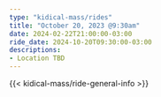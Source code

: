```yaml
---
type: "kidical-mass/rides"
title: "October 20, 2023 @9:30am"
date: 2024-02-22T21:00:00-03:00
ride_date: 2024-10-20T09:30:00-03:00
descriptions:
- Location TBD
---
```


{{< kidical-mass/ride-general-info >}}
